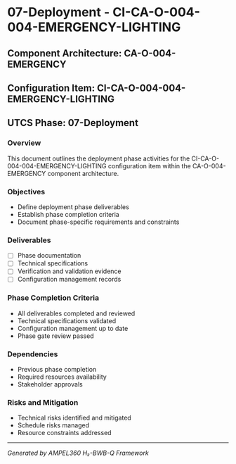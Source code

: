 # 07-Deployment - CI-CA-O-004-004-EMERGENCY-LIGHTING

## Component Architecture: CA-O-004-EMERGENCY
## Configuration Item: CI-CA-O-004-004-EMERGENCY-LIGHTING
## UTCS Phase: 07-Deployment

### Overview
This document outlines the deployment phase activities for the CI-CA-O-004-004-EMERGENCY-LIGHTING configuration item within the CA-O-004-EMERGENCY component architecture.

### Objectives
- Define deployment phase deliverables
- Establish phase completion criteria
- Document phase-specific requirements and constraints

### Deliverables
- [ ] Phase documentation
- [ ] Technical specifications
- [ ] Verification and validation evidence
- [ ] Configuration management records

### Phase Completion Criteria
- All deliverables completed and reviewed
- Technical specifications validated
- Configuration management up to date
- Phase gate review passed

### Dependencies
- Previous phase completion
- Required resources availability
- Stakeholder approvals

### Risks and Mitigation
- Technical risks identified and mitigated
- Schedule risks managed
- Resource constraints addressed

---
*Generated by AMPEL360 H₂-BWB-Q Framework*
